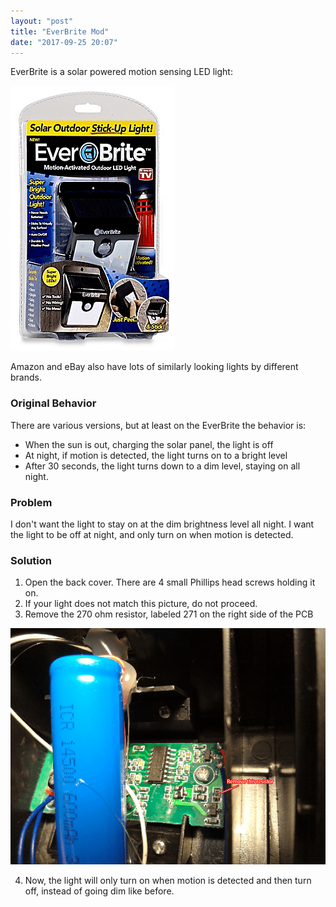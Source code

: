 ```yaml
---
layout: "post"
title: "EverBrite Mod"
date: "2017-09-25 20:07"
---
```


EverBrite is a solar powered motion sensing LED light:

![everbrite-orig](/images/2017/09/everbrite-orig.png)

Amazon and eBay also have lots of similarly looking lights by different brands.

### Original Behavior
There are various versions, but at least on the EverBrite the behavior is:
* When the sun is out, charging the solar panel, the light is off
* At night, if motion is detected, the light turns on to a bright level
* After 30 seconds, the light turns down to a dim level, staying on all night.

### Problem
I don't want the light to stay on at the dim brightness level all night.  I want the light to be off at night, and only turn on when motion is detected.

### Solution
1. Open the back cover.  There are 4 small Phillips head screws holding it on.
2. If your light does not match this picture, do not proceed.
3. Remove the 270 ohm resistor, labeled 271 on the right side of the PCB

![everbrite-pcb](/images/2017/09/everbrite-pcb.png)

4. Now, the light will only turn on when motion is detected and then turn off, instead of going dim like before.

